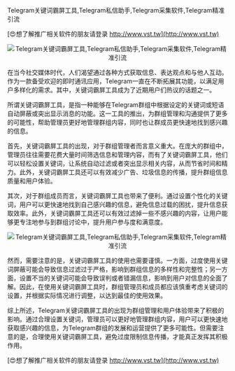 Telegram关键词霸屏工具,Telegram私信助手,Telegram采集软件,Telegram精准引流

[😍想了解推广相关软件的朋友请登录 http://www.vst.tw](http://www.vst.tw)

 <center><img src="https://vst.tw/MP4/tuiguang/png/2.png" alt="Telegram关键词霸屏工具,Telegram私信助手,Telegram采集软件,Telegram精准引流"></center>

在当今社交媒体时代，人们渴望通过各种方式获取信息、表达观点和与他人互动。作为一款备受欢迎的即时通讯应用，Telegram一直在不断拓展其功能，以满足用户多样化的需求。其中，关键词霸屏工具成为了近期用户们热议的话题之一。

所谓关键词霸屏工具，是指一种能够在Telegram群组中根据设定的关键词或短语自动屏蔽或突出显示消息的功能。这一工具的推出，为群组管理和沟通提供了更多的可能性，帮助管理员更好地管理群组内容，同时也让群成员更快速地找到感兴趣的信息。

首先，关键词霸屏工具的出现，对于群组管理者而言意义重大。在庞大的群组中，管理员往往需要花费大量时间筛选信息和管理内容，而有了关键词霸屏工具，他们可以轻松设置关键词，让系统自动过滤或者突出显示相关内容，从而节省时间和精力。此外，关键词霸屏工具还可以有效减少广告、垃圾信息的传播，提升群组信息质量和用户体验。

其次，对于群组成员而言，关键词霸屏工具也带来了便利。通过设置个性化的关键词，用户可以更快速地找到自己感兴趣的信息，避免信息过载的困扰，提升信息获取效率。此外，关键词霸屏工具还可以有效过滤掉一些不感兴趣的内容，让用户能够更专注地参与到群组讨论中，提升用户参与度和满意度。

 <center><img src="https://vst.tw/MP4/tuiguang/png/7.png" alt="Telegram关键词霸屏工具,Telegram私信助手,Telegram采集软件,Telegram精准引流"></center>

然而，需要注意的是，关键词霸屏工具的使用也需要谨慎。一方面，过度使用关键词屏蔽可能会导致信息过滤过于严格，影响到群组信息的多样性和完整性；另一方面，设置不当的关键词可能会导致误判或者错漏信息，影响到用户对信息的全面了解。因此，在使用关键词霸屏工具时，群组管理员和成员都应该慎重考虑关键词的设置，并根据实际情况进行调整，以达到最佳的使用效果。

综上所述，Telegram关键词霸屏工具的出现为群组管理和用户体验带来了积极的影响。通过合理设置关键词，管理员可以更好地管理群组内容，用户可以更快速地获取感兴趣的信息，为Telegram群组的发展和运营提供了更多可能性。但需要注意的是，合理使用关键词霸屏工具，避免过度限制信息传播，才能真正发挥其积极作用。

[😍想了解推广相关软件的朋友请登录 http://www.vst.tw](http://www.vst.tw)



